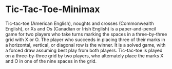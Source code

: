 # Tic-Tac-Toe-Minimax
Tic-tac-toe (American English), noughts and crosses (Commonwealth English), or Xs and Os (Canadian or Irish English) is a paper-and-pencil game for two players who take turns marking the spaces in a three-by-three grid with X or O. The player who succeeds in placing three of their marks in a horizontal, vertical, or diagonal row is the winner. It is a solved game, with a forced draw assuming best play from both players.
Tic-tac-toe is played on a three-by-three grid by two players, who alternately place the marks X and O in one of the nine spaces in the grid.

